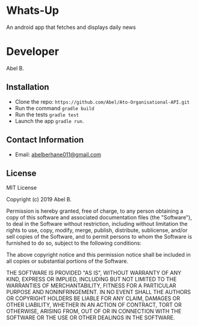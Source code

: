 # Whats-Up
An android app that fetches and displays daily news

# Developer
Abel B.

## Installation

* Clone the repo: `https://github.com/Abel/Ato-Organisational-API.git`
* Run the command `gradle build`
* Run the tests `gradle test`
* Launch the app `gradle run`.

## Contact Information
* Email: abelberhane011@gmail.com
## License

MIT License

Copyright (c) 2019 Abel B.

Permission is hereby granted, free of charge, to any person obtaining a copy of this software and associated documentation files (the "Software"), to deal in the Software without restriction, including without limitation the rights to use, copy, modify, merge, publish, distribute, sublicense, and/or sell copies of the Software, and to permit persons to whom the Software is furnished to do so, subject to the following conditions:

The above copyright notice and this permission notice shall be included in all copies or substantial portions of the Software.

THE SOFTWARE IS PROVIDED "AS IS", WITHOUT WARRANTY OF ANY KIND, EXPRESS OR IMPLIED, INCLUDING BUT NOT LIMITED TO THE WARRANTIES OF MERCHANTABILITY, FITNESS FOR A PARTICULAR PURPOSE AND NONINFRINGEMENT. IN NO EVENT SHALL THE AUTHORS OR COPYRIGHT HOLDERS BE LIABLE FOR ANY CLAIM, DAMAGES OR OTHER LIABILITY, WHETHER IN AN ACTION OF CONTRACT, TORT OR OTHERWISE, ARISING FROM, OUT OF OR IN CONNECTION WITH THE SOFTWARE OR THE USE OR OTHER DEALINGS IN THE SOFTWARE.

